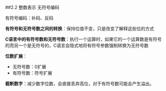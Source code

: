 ##2.2 整数表示
无符号编码

有符号编码：补码、反码

**有符号和无符号数之间的转换**：保持位值不变，只是改变了解释这些位的方式

**C语言中的有符号数和无符号数**：执行一个运算时，如果它的一个运算数是有符号的而另一个是无符号的，C语言会隐式地将有符号参数强制转换为无符号数

**位数扩展**：

- 无符号数：0扩展
- 有符号数：符号扩展

**截断数字**：减少数字位数，会直接丢弃高位，对于有符号数可能会产生溢出。